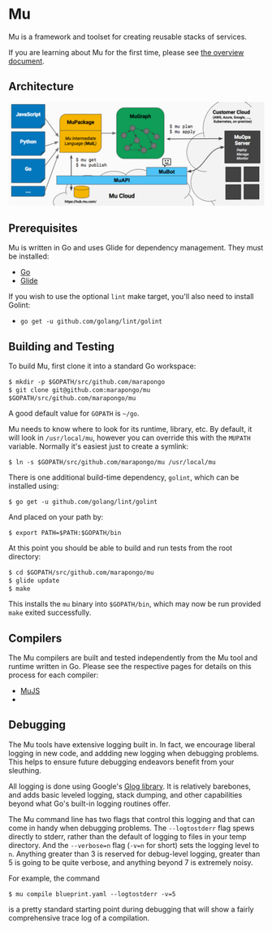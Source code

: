 # Mu

Mu is a framework and toolset for creating reusable stacks of services.

If you are learning about Mu for the first time, please see [the overview document](docs/overview.md).

## Architecture

![Architecture](docs/images/arch.png)

## Prerequisites

Mu is written in Go and uses Glide for dependency management.  They must be installed:

* [Go](https://golang.org/doc/install)
* [Glide](https://github.com/Masterminds/glide)

If you wish to use the optional `lint` make target, you'll also need to install Golint:

* `go get -u github.com/golang/lint/golint`

## Building and Testing

To build Mu, first clone it into a standard Go workspace:

    $ mkdir -p $GOPATH/src/github.com/marapongo
    $ git clone git@github.com:marapongo/mu $GOPATH/src/github.com/marapongo/mu

A good default value for `GOPATH` is `~/go`.

Mu needs to know where to look for its runtime, library, etc.  By default, it will look in `/usr/local/mu`, however you
can override this with the `MUPATH` variable.  Normally it's easiest just to create a symlink:

    $ ln -s $GOPATH/src/github.com/marapongo/mu /usr/local/mu

There is one additional build-time dependency, `golint`, which can be installed using:

    $ go get -u github.com/golang/lint/golint

And placed on your path by:

    $ export PATH=$PATH:$GOPATH/bin

At this point you should be able to build and run tests from the root directory:

    $ cd $GOPATH/src/github.com/marapongo/mu
    $ glide update
    $ make

This installs the `mu` binary into `$GOPATH/bin`, which may now be run provided `make` exited successfully.

## Compilers

The Mu compilers are built and tested independently from the Mu tool and runtime written in Go.  Please see the
respective pages for details on this process for each compiler:

* [MuJS](tools/mujs/README.md)
*
## Debugging

The Mu tools have extensive logging built in.  In fact, we encourage liberal logging in new code, and addding new
logging when debugging problems.  This helps to ensure future debugging endeavors benefit from your sleuthing.

All logging is done using Google's [Glog library](https://github.com/golang/glog).  It is relatively barebones, and adds
basic leveled logging, stack dumping, and other capabilities beyond what Go's built-in logging routines offer.

The Mu command line has two flags that control this logging and that can come in handy when debugging problems.  The
`--logtostderr` flag spews directly to stderr, rather than the default of logging to files in your temp directory.  And
the `--verbose=n` flag (`-v=n` for short) sets the logging level to `n`.  Anything greater than 3 is reserved for
debug-level logging, greater than 5 is going to be quite verbose, and anything beyond 7 is extremely noisy.

For example, the command

    $ mu compile blueprint.yaml --logtostderr -v=5

is a pretty standard starting point during debugging that will show a fairly comprehensive trace log of a compilation.

